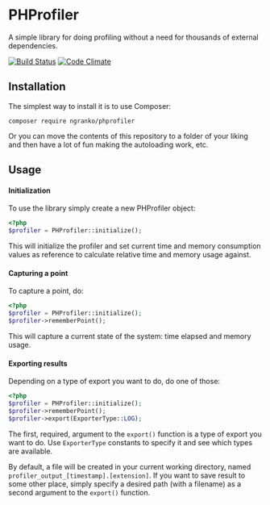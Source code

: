 # PHProfiler

A simple library for doing profiling without a need for thousands of external dependencies.

[![Build Status](https://travis-ci.org/ngranko/phprofiler.svg?branch=master)](https://travis-ci.org/ngranko/phprofiler) [![Code Climate](https://codeclimate.com/github/ngranko/phprofiler/badges/gpa.svg)](https://codeclimate.com/github/ngranko/phprofiler)

## Installation

The simplest way to install it is to use Composer:

```
composer require ngranko/phprofiler
```

Or you can move the contents of this repository to a folder of your liking and then have a lot of fun making the autoloading work, etc.

## Usage

#### Initialization

To use the library simply create a new PHProfiler object:

```php
<?php
$profiler = PHProfiler::initialize();
```

This will initialize the profiler and set current time and memory consumption values as reference to calculate relative time and memory usage against.

#### Capturing a point

To capture a point, do:

```php
<?php
$profiler = PHProfiler::initialize();
$profiler->rememberPoint();
```

This will capture a current state of the system: time elapsed and memory usage.

#### Exporting results

Depending on a type of export you want to do, do one of those:

```php
<?php
$profiler = PHProfiler::initialize();
$profiler->rememberPoint();
$profiler->export(ExporterType::LOG);
```

The first, required, argument to the `export()` function is a type of export you want to do. Use `ExporterType` constants to specify it and see which types are available.

By default, a file will be created in your current working directory, named `profiler_output_[timestamp].[extension]`. If you want to save result to some other place, simply specify a desired path (with a filename) as a second argument to the `export()` function.
